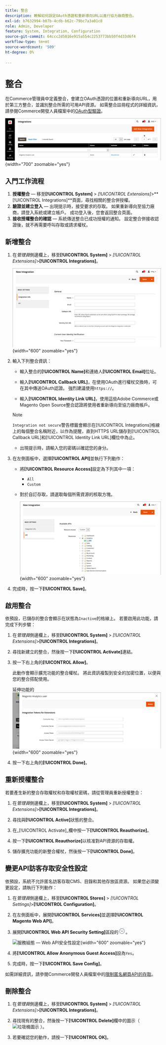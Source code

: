 ```yaml
---
title: 整合
description: 瞭解如何設定OAuth憑證和重新導向URL以進行協力廠商整合。
exl-id: b7632994-b07b-4cdb-b62c-79bc7a3a01c8
role: Admin, Developer
feature: System, Integration, Configuration
source-git-commit: 64ccc2d5016e915a554c2253773bb50f4d33d6f4
workflow-type: tm+mt
source-wordcount: '509'
ht-degree: 0%

---
```


# 整合

在Commerce管理員中定義整合，會建立OAuth憑證的位置和重新導向URL，用於第三方整合，並識別整合所需的可用API資源。 如需整合註冊程式的詳細資訊，請參閱Commerce開發人員檔案中的[OAuth型驗證](https://developer.adobe.com/commerce/webapi/get-started/authentication/gs-authentication-oauth/)。

![整合](./assets/integrations.png){width="700" zoomable="yes"}

## 入門工作流程

1. **授權整合** — 移至&#x200B;**[!UICONTROL System]** > _[!UICONTROL Extensions]_>**[!UICONTROL Integrations]**頁面，尋找相關的整合併授權。
1. **驗證並建立登入** — 出現提示時，接受要求的存取。 如果重新導向至協力廠商，請登入系統或建立帳戶。 成功登入後，您會返回整合頁面。
1. **接收授權整合的確認** — 系統傳送整合已成功授權的通知。 設定整合併接收認證後，就不再需要呼叫存取或請求權杖。

## 新增整合

1. 在&#x200B;_管理員_&#x200B;側邊欄上，移至&#x200B;**[!UICONTROL System]** > _[!UICONTROL Extensions]_>**[!UICONTROL Integrations]**。

   ![新整合](./assets/integration-new.png){width="600" zoomable="yes"}

1. 輸入下列整合資訊：

   - 輸入整合的&#x200B;**[!UICONTROL Name]**&#x200B;和連絡人&#x200B;**[!UICONTROL Email]**&#x200B;位址。

   - 輸入&#x200B;**[!UICONTROL Callback URL]**，在使用OAuth進行權杖交換時，可在其中傳送OAuth認證。 強烈建議使用`https://`。

   - 輸入&#x200B;**[!UICONTROL Identity Link URL]**，使用這些Adobe Commerce或Magento Open Source整合認證將使用者重新導向至協力廠商帳戶。

   >[!NOTE]
   >
   > `Integration not secure`警告標籤會顯示在[!UICONTROL Integrations]格線上的每個整合名稱附近，以作為提醒，直到HTTPS URL儲存到[!UICONTROL Callback URL]和[!UICONTROL Identity Link URL]欄位中為止。

   - 出現提示時，請輸入您的密碼以確認您的身分。

1. 在左側面板中，選擇&#x200B;**[!UICONTROL API]**&#x200B;並執行下列動作：

   - 將&#x200B;**[!UICONTROL Resource Access]**&#x200B;設定為下列其中一項：

      - `All`
      - `Custom`

   - 對於自訂存取，請選取每個所需資源的核取方塊。

     ![整合 — 可用的API](./assets/integrations-available-api.png){width="600" zoomable="yes"}

1. 完成時，按一下&#x200B;**[!UICONTROL Save]**。

## 啟用整合

依預設，已儲存的整合會顯示在狀態為`Inactive`的格線上。 若要啟用此功能，請完成下列步驟：

1. 在&#x200B;_管理員_&#x200B;側邊欄上，移至&#x200B;**[!UICONTROL System]** > _[!UICONTROL Extensions]_>**[!UICONTROL Integrations]**。

1. 尋找新建立的整合，然後按一下&#x200B;**[!UICONTROL Activate]**&#x200B;連結。

1. 按一下右上角的&#x200B;**[!UICONTROL Allow]**。

   此動作會顯示擴充功能的整合權杖。 將此資訊複製到安全的加密位置，以便與您的整合搭配使用。

   延伸功能的![整合權杖](./assets/integration-tokens-for-extensions.png){width="600" zoomable="yes"}

1. 按一下右上角的&#x200B;**[!UICONTROL Done]**。

## 重新授權整合

若要產生新的整合存取權杖和存取權杖密碼，請從管理員重新授權整合：

1. 在&#x200B;_管理員_&#x200B;側邊欄上，移至&#x200B;**[!UICONTROL System]** > _[!UICONTROL Extensions]_>**[!UICONTROL Integrations]**。

1. 尋找與&#x200B;**[!UICONTROL Active]**&#x200B;狀態的整合。

1. 在&#x200B;_[!UICONTROL Activate]_欄中按一下&#x200B;**[!UICONTROL Reauthorize]**。

1. 按一下&#x200B;**[!UICONTROL Reauthorize]**&#x200B;以核准對API資源的存取權。

1. 儲存擴充功能的新整合權杖，然後按一下&#x200B;**[!UICONTROL Done]**。

## 變更API訪客存取安全性設定

依預設，系統不允許匿名訪客存取CMS、目錄和其他存放區資源。 如果您必須變更設定，請執行下列動作：

1. 在&#x200B;_管理員_&#x200B;側邊欄上，移至&#x200B;**[!UICONTROL Stores]** > _[!UICONTROL Settings]_>**[!UICONTROL Configuration]**。

1. 在左側面板中，展開&#x200B;**[!UICONTROL Services]**&#x200B;並選擇&#x200B;**[!UICONTROL Magento Web API]**。

1. 展開&#x200B;**[!UICONTROL Web API Security Setting]**&#x200B;區段的![擴充選擇器](../assets/icon-display-expand.png)。

   ![服務組態 — Web API安全性設定](../configuration-reference/services/assets/web-api-security.png){width="600" zoomable="yes"}

1. 將&#x200B;**[!UICONTROL Allow Anonymous Guest Access]**&#x200B;設為`Yes`。

1. 完成時，按一下&#x200B;**[!UICONTROL Save Config]**。

如需詳細資訊，請參閱Commerce開發人員檔案中的[限制匿名網頁API的存取](https://developer.adobe.com/commerce/webapi/rest/use-rest/anonymous-api-security/)。

## 刪除整合

1. 在&#x200B;_管理員_&#x200B;側邊欄上，移至&#x200B;**[!UICONTROL System]** > _[!UICONTROL Extensions]_>**[!UICONTROL Integrations]**。

1. 尋找現有的整合，然後按一下&#x200B;**[!UICONTROL Delete]**&#x200B;欄中的圖示（ ![垃圾桶圖示](../assets/icon-delete-trashcan-solid.png) ）。

1. 若要確認您的動作，請按一下&#x200B;**[!UICONTROL OK]**。

